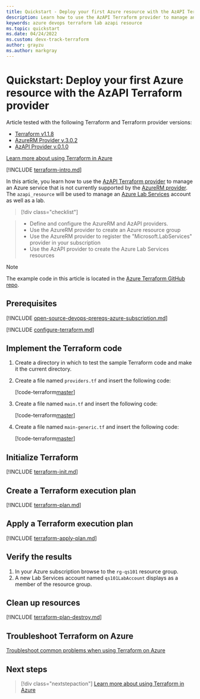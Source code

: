 ```yaml
---
title: Quickstart - Deploy your first Azure resource with the AzAPI Terraform provider
description: Learn how to use the AzAPI Terraform provider to manage an Azure Lab Service
keywords: azure devops terraform lab azapi resource
ms.topic: quickstart
ms.date: 04/24/2022
ms.custom: devx-track-terraform
author: grayzu
ms.author: markgray
---
```


# Quickstart: Deploy your first Azure resource with the AzAPI Terraform provider

Article tested with the following Terraform and Terraform provider versions:

- [Terraform v1.1.8](https://releases.hashicorp.com/terraform/)
- [AzureRM Provider v.3.0.2](https://registry.terraform.io/providers/hashicorp/azurerm/latest/docs)
- [AzAPI Provider v.0.1.0](https://registry.terraform.io/providers/azure/azapi/latest/docs)

[Learn more about using Terraform in Azure](/azure/terraform)

[!INCLUDE [terraform-intro.md](includes/terraform-intro.md)]

In this article, you learn how to use the [AzAPI Terraform provider](https://registry.terraform.io/providers/azure/azapi/latest/docs) to manage an Azure service that is not currently supported by the [AzureRM provider](https://registry.terraform.io/providers/hashicorp/azurerm/latest/docs). The `azapi_resource` will be used to manage an [Azure Lab Services](/azure/lab-services/lab-services-overview) account as well as a lab.

> [!div class="checklist"]

> * Define and configure the AzureRM and AzAPI providers.
> * Use the AzureRM provider to create an Azure resource group
> * Use the AzureRM provider to register the "Microsoft.LabServices" provider in your subscription
> * Use the AzAPI provider to create the Azure Lab Services resources

> [!NOTE]
> The example code in this article is located in the [Azure Terraform GitHub repo](https://github.com/Azure/terraform/tree/master/quickstart/101-azapi-lab-services).

## Prerequisites

[!INCLUDE [open-source-devops-prereqs-azure-subscription.md](../includes/open-source-devops-prereqs-azure-subscription.md)]

[!INCLUDE [configure-terraform.md](includes/configure-terraform.md)]

## Implement the Terraform code

1. Create a directory in which to test the sample Terraform code and make it the current directory.

1. Create a file named `providers.tf` and insert the following code:

    [!code-terraform[master](../../terraform_samples/quickstart/101-azapi-lab-services/providers.tf)]

1. Create a file named `main.tf` and insert the following code:

    [!code-terraform[master](../../terraform_samples/quickstart/101-azapi-lab-services/main.tf)]

1. Create a file named `main-generic.tf` and insert the following code:

    [!code-terraform[master](../../terraform_samples/quickstart/101-azapi-lab-services/main-generic.tf)]

## Initialize Terraform

[!INCLUDE [terraform-init.md](includes/terraform-init.md)]

## Create a Terraform execution plan

[!INCLUDE [terraform-plan.md](includes/terraform-plan.md)]

## Apply a Terraform execution plan

[!INCLUDE [terraform-apply-plan.md](includes/terraform-apply-plan.md)]

## Verify the results

1. In your Azure subscription browse to the `rg-qs101` resource group.
1. A new Lab Services account named `qs101LabAccount` displays as a member of the resource group.

## Clean up resources

[!INCLUDE [terraform-plan-destroy.md](includes/terraform-plan-destroy.md)]

## Troubleshoot Terraform on Azure

[Troubleshoot common problems when using Terraform on Azure](troubleshoot.md)

## Next steps

> [!div class="nextstepaction"]
> [Learn more about using Terraform in Azure](/azure/terraform)
